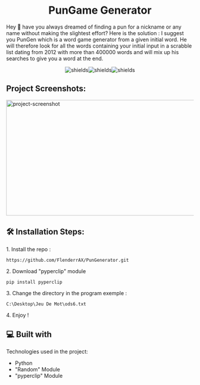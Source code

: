 <h1 id="title" align="center">PunGame Generator</h1>

<p id="description">Hey 👋 have you always dreamed of finding a pun for a nickname or any name without making the slightest effort? Here is the solution : I suggest you PunGen which is a word game generator from a given initial word. He will therefore look for all the words containing your initial input in a scrabble list dating from 2012 with more than 400000 words and will mix up his searches to give you a word at the end.</p>

<p align="center"><img src="https://img.shields.io/github/followers/FlenderrAX?style=social" alt="shields"><img src="https://img.shields.io/github/stars/FlenderrAX/PunGenerator?style=social" alt="shields"><img src="https://img.shields.io/github/watchers/FlenderrAX/PunGenerator?style=social" alt="shields"></p>

<h2>Project Screenshots:</h2>

<img src="https://zupimages.net/up/23/15/0gwy.png" alt="project-screenshot" width="623" height="311/">

<h2>🛠️ Installation Steps:</h2>

<p>1. Install the repo :</p>

```
https://github.com/FlenderrAX/PunGenerator.git
```

<p>2. Download "pyperclip" module</p>

```
pip install pyperclip
```

<p>3. Change the directory in the program exemple :</p>

```
C:\Desktop\Jeu De Mot\ods6.txt
```

<p>4. Enjoy !</p>

  
  
<h2>💻 Built with</h2>

Technologies used in the project:

*   Python
*   "Random" Module
*   "pyperclip" Module

